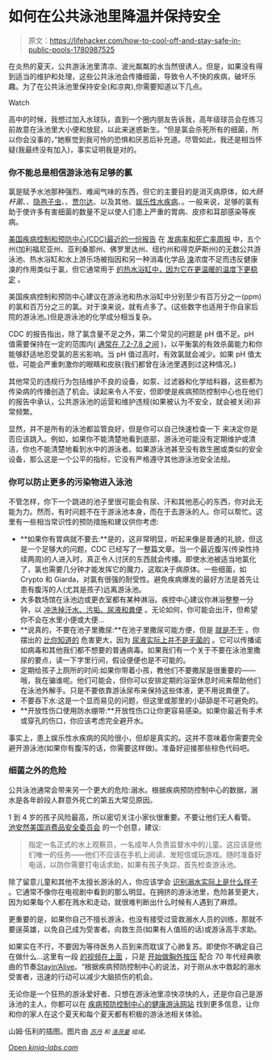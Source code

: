 # 如何在公共泳池里降温并保持安全

> 原文：<https://lifehacker.com/how-to-cool-off-and-stay-safe-in-public-pools-1780987525>

在炎热的夏天，公共游泳池里清凉、波光粼粼的水当然很诱人。但是，如果没有得到适当的维护和处理，这些公共泳池会传播细菌，导致令人不快的疾病，破坏乐趣。为了在公共泳池里保持安全(和凉爽),你需要知道以下几点。

Watch

高中的时候，我想过加入水球队，直到一个圈内朋友告诉我，高年级球员会在练习前故意在泳池里大小便和放屁，以此来迷惑新生。“但是氯会杀死所有的细菌，所以你会没事的，”她察觉到我可怜的恐惧和厌恶后补充道。尽管如此，我还是相当怀疑(我最终没有加入)，事实证明我是对的。

### 你不能总是相信游泳池有足够的氯

氯是赋予水池那种强烈、难闻气味的东西，但它的主要目的是消灭病原体，如*大肠杆菌*、、[隐孢子虫](http://www.cdc.gov/parasites/crypto/)、、[贾尔达](http://www.cdc.gov/parasites/giardia/)、以及其他、[娱乐性水疾病](http://www.cdc.gov/healthywater/swimming/rwi/)、。一般来说，足够的氯有助于使许多有害细菌的数量不足以使人们患上严重的胃病、皮疹和耳部感染等疾病。

[美国疾病控制和预防中心(CDC)最近的一份报告](http://www.cdc.gov/mmwr/volumes/65/ss/ss6505a1.htm) 在 [发病率和死亡率周报](http://www.cdc.gov/mmwr/index.html) 中，五个州(加利福尼亚州、亚利桑那州、佛罗里达州、纽约州和得克萨斯州)的无数公共游泳池、热水浴缸和水上游乐场被指因和另一种消毒化学品 [溴](https://en.wikipedia.org/wiki/Bromine)浓度不足而违反健康溴的作用类似于氯，但它通常用于 [的热水浴缸中，因为它在更温暖的温度下更稳定](http://www.learnaboutpools.com/chlorinebromine.html) 。

美国疾病控制和预防中心建议在游泳池和热水浴缸中分别至少有百万分之一(ppm)的氯和百万分之三的氯。对于溴来说，就有点多了。(这些数字也适用于你自家后院的游泳池。)但是游泳池的化学成分相当复杂。

CDC 的报告指出，除了氯含量不足之外，第二个常见的问题是 pH 值不足。pH 值需要保持在一定的范围内( [通常在 7.2-7.8 之间](http://www.cdc.gov/healthywater/swimming/residential/disinfection-testing.html) )，以平衡氯的有效杀菌能力和你能够舒适地忍受氯的恶劣影响。当 pH 值过高时，有效氯就会减少。如果 pH 值太低，可能会严重刺激你的眼睛和皮肤(我们都曾在泳池里遇到过这种情况。)

其他常见的违规行为包括维护不良的设备，如泵、过滤器和化学给料器，这些都为传染病的传播创造了机会。读起来令人不安，但即使是疾病预防控制中心也在他们的报告中承认，公共游泳池的运营和维护违规(如果被认为不安全，就会被关闭)非常频繁。

显然，并不是所有的泳池都监管良好，但是你可以自己快速检查一下 来决定你是否应该跳入。例如，如果你不能清楚地看到底部，游泳池可能没有定期维护或清洁，你也不能清楚地看到水中的游泳者。如果游泳池甚至没有救生圈或类似的安全设备，那么这是一个公平的指标，它没有严格遵守其他游泳池安全法规。

### 你可以防止更多的污染物进入泳池

不管怎样，你下一个跳进的池子里很可能会有尿、汗和其他恶心的东西，你对此无能为力。然而，有时问题不在于游泳池本身，而在于去游泳的人。你可以帮忙。这里有一些相当常识性的预防措施和建议供你考虑:

*   **如果你有胃病就不要去:**是的，这非常明显，听起来像是普通的礼貌，但这是一个足够大的问题，CDC 已经写了一整篇文章。当一个最近腹泻(传染性持续两周)的人进入时，真正令人讨厌的东西就会传播。即使水池被适当地氯化了，氯也需要几分钟才能发挥它的魔力，这取决于病原体。一些细菌，如 Crypto 和 Giarda，对氯有很强的耐受性。避免疾病爆发的最好方法是首先让患有腹泻的人(尤其是孩子)远离游泳池。
*   大多数场馆在泳池边或更衣室都有某种淋浴。疾控中心建议你淋浴整整一分钟，以 [冲洗掉汗水、污垢、尿液和粪便](http://www.cdc.gov/features/healthyswimming/) 。无论如何，你可能会出汗，但希望你不会在水里小便或大便...
*   **说真的，不要在池子里撒尿:**在池子里撒尿可能方便，但是 [就是不干](http://www.cdc.gov/healthywater/swimming/pools/irritants-indoor-pool-air-quality.html) 。你摆出的 [比你知道的](http://www.waterandhealth.org/warning-peeing-pool-hazardous-health/) 危害更大，因为 [尿液实际上并不是无菌的](https://www.loyolamedicine.org/news/study-debunks-common-misconception-urine-sterile-05192014) 。它可以传播诺如病毒和其他我们都不想要的普通病毒。如果我们有一个关于不要在泳池里撒尿的要点，读一下字里行间，假设便便也是不可能的。
*   定期给孩子上厕所的时间:如果你带着小孩，教他们不要撒尿是很重要的——哦，我在骗谁呢。他们可能会，但你可以安排定期的浴室休息时间来帮助他们在泳池外解手。只是不要依靠游泳尿布来保持这些体液，更不用说粪便了。
*   不要吞下水:这是一个显而易见的问题，但这里或那里的小舔舔是不可避免的。
*   **开放性伤口使用防水绷带:**开放性伤口让你更容易感染。如果你最近有手术或穿孔的伤口，你应该考虑完全避开水。

事实上，患上娱乐性水疾病的风险很小，但却是真实的。这并不意味着你需要完全避开游泳池(如果你有腹泻的话，你需要这样做)。准备好迎接那些棕色代码吧。

### 细菌之外的危险

公共泳池通常会带来另一个更大的危险:溺水。根据疾病预防控制中心的数据，溺水是各年龄段人群意外死亡的第五大常见原因。

1 到 4 岁的孩子风险最高，所以密切关注小家伙很重要。不要让他们无人看管。 [池安然](http://www.poolsafely.gov/)[美国消费品安全委员会](http://www.cpsc.gov/) 的一个创意，建议:

> 指定一名正式的水上观察员，一名成年人负责监督水中的儿童。这应该是他们唯一的任务——他们不应该在手机上阅读、发短信或玩游戏。随时准备好电话，以防你需要打电话求助，如果有孩子失踪，首先检查游泳池。

除了留意儿童和其他不太擅长游泳的人，你应该学会 [识别溺水实际上是什么样子](https://lifehacker.com/use-this-infographic-to-identify-what-drowning-really-l-1598135751) 。它通常不像你在电视剧中看到的那么明显。在拥挤的游泳池里，危险甚至更大，因为如果每个人都在溅水和走动，就很难判断出什么时候有人遇到了麻烦。

更重要的是，如果你自己不擅长游泳，也没有接受过营救溺水人员的训练，那就不要逞英雄，以免自己成为受害者。向救生员(如果有人值班的话)或游泳高手求助。

如果实在不行，不要因为等待医务人员到来而耽误了心肺复苏。即使你不确定自己在做什么...这里有一段 [的视频在上面](http://lifehacker.com/this-one-minute-video-may-help-you-save-someones-life-1476012285) ，只是 [开始做胸外按压](https://lifehacker.com/all-the-first-aid-stuff-thats-changed-since-you-first-l-1742121480) 配合 70 年代经典歌曲的节奏[Stayin‘Alive](https://www.youtube.com/watch?v=I_izvAbhExY)。“根据疾病预防控制中心的说法，对于刚从水中救起的溺水受害者，迅速的行动可以减少大脑损伤的机会。

无论你是一个狂热的游泳爱好者、只想在游泳池里凉快凉快的人，还是你自己是游泳池的主人，你都可以在 [疾病预防控制中心的健康游泳网站](http://www.cdc.gov/healthywater/swimming/) 找到更多信息，让你和你的家人在这个夏天和每个夏天都有积极的游泳池相关体验。

山姆·伍利的插图。图片由 [*<small>苏丹</small>*](https://flic.kr/p/vqxWsQ) *<small>和</small>* [*<small>洛茨曼</small>*](https://flic.kr/p/fUgrMv) *<small>组成。</small>*

[Open *kinja-labs.com*](http://kinja-labs.com/related-widget/?posts=1766384373,1742121480,1746632949&title=Recommended%20stories)
